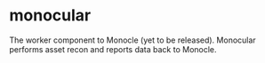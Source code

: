 # monocular
The worker component to Monocle (yet to be released). Monocular performs asset recon and reports data back to Monocle.

